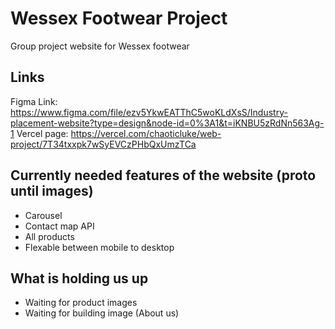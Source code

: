 # Wessex Footwear Project
Group project website for Wessex footwear

## Links
Figma Link: https://www.figma.com/file/ezv5YkwEATThC5woKLdXsS/Industry-placement-website?type=design&node-id=0%3A1&t=iKNBU5zRdNn563Ag-1
Vercel page: https://vercel.com/chaoticluke/web-project/7T34txxpk7wSyEVCzPHbQxUmzTCa

## Currently needed features of the website (proto until images)
- Carousel
- Contact map API
- All products
- Flexable between mobile to desktop

## What is holding us up
- Waiting for product images
- Waiting for building image (About us)
  
